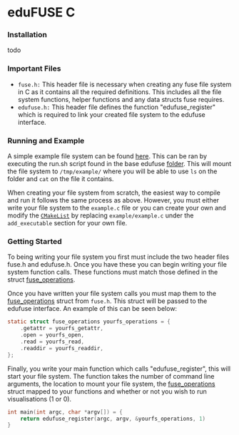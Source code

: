 # eduFUSE C

### Installation
todo

### Important Files
- `fuse.h:` This header file is necessary when creating any fuse file system in C as it contains all the required definitions. This includes
all the file system functions, helper functions and any data structs fuse requires.
- `edufuse.h:` This header file defines the function "edufuse_register" which is required to link your created file system to the edufuse 
interface.

### Running and Example
A simple example file system can be found [here](https://github.com/lukethompsxn/edufuse/tree/master/example). This can be ran by executing the run.sh script found in the base edufuse [folder](https://github.com/lukethompsxn/edufuse). This will mount the file
system to `/tmp/example/` where you will be able to use `ls` on the folder and `cat` on the file it contains.

When creating your file system from scratch, the easiest way to compile and run it follows the same process as above. However, you must either write your file system to the `example.c` file or you can create your own and modify the [`CMakeList`](https://github.com/lukethompsxn/edufuse/blob/master/CMakeLists.txt) by replacing `example/example.c` under the `add_executable` section for your own file. 

### Getting Started
To being writing your file system you first must include the two header files fuse.h and edufuse.h. Once you have these you can begin
writing your file system function calls. These functions must match those defined in the struct [fuse_operations](https://libfuse.github.io/doxygen/structfuse__operations.html).

Once you have written your file system calls you must map them to the [fuse_operations](https://libfuse.github.io/doxygen/structfuse__operations.html)
struct from `fuse.h`. This struct will be passed to the edufuse interface. An example of this can be seen below:
```C
static struct fuse_operations yourfs_operations = {
    .getattr = yourfs_getattr,
    .open = yourfs_open,
    .read = yourfs_read,
    .readdir = yourfs_readdir,
};
```

Finally, you write your main function which calls "edufuse_register", this will start your file system. The function takes the number of 
command line arguments, the location to mount your file system, the [fuse_operations](https://libfuse.github.io/doxygen/structfuse__operations.html)
struct mapped to your functions and whether or not you wish to run visualisations (1 or 0). 
```C
int main(int argc, char *argv[]) = {
    return edufuse_register(argc, argv, &yourfs_operations, 1)
}
```

